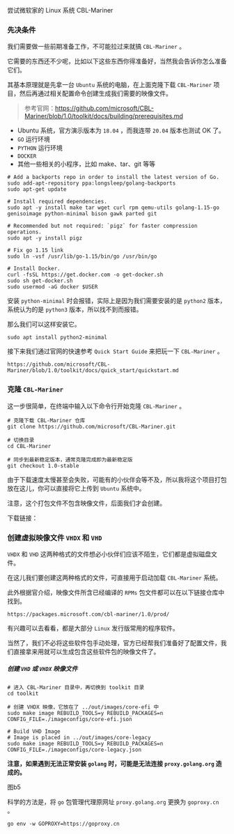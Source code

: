 

尝试微软家的 Linux 系统 CBL-Mariner







### 先决条件

我们需要做一些前期准备工作，不可能拉过来就搞 `CBL-Mariner` 。

它需要的东西还不少呢，比如以下这些东西你得准备好，当然我会告诉你怎么准备它们。

其基本原理就是先拿一台 `Ubuntu` 系统的电脑，在上面克隆下载 `CBL-Mariner` 项目，然后再通过相关配置命令创建生成我们需要的映像文件。



> 参考官网：https://github.com/microsoft/CBL-Mariner/blob/1.0/toolkit/docs/building/prerequisites.md



* Ubuntu 系统，官方演示版本为 `18.04` ，而我连带 `20.04` 版本也测试 OK 了。
* `GO` 运行环境
* `PYTHON` 运行环境
* `DOCKER`
* 其他一些相关的小程序，比如 make、tar、git 等等



```shell
# Add a backports repo in order to install the latest version of Go.
sudo add-apt-repository ppa:longsleep/golang-backports
sudo apt-get update

# Install required dependencies.
sudo apt -y install make tar wget curl rpm qemu-utils golang-1.15-go genisoimage python-minimal bison gawk parted git

# Recommended but not required: `pigz` for faster compression operations.
sudo apt -y install pigz

# Fix go 1.15 link
sudo ln -vsf /usr/lib/go-1.15/bin/go /usr/bin/go

# Install Docker.
curl -fsSL https://get.docker.com -o get-docker.sh
sudo sh get-docker.sh
sudo usermod -aG docker $USER
```







安装 `python-minimal` 时会报错，实际上是因为我们需要安装的是 `python2` 版本，系统认为的是 `python3` 版本，所以找不到而报错。

那么我们可以这样安装它。

```
sudo apt install python2-minimal
```





接下来我们通过官网的快速参考 `Quick Start Guide` 来把玩一下 `CBL-Mariner` 。

```
https://github.com/microsoft/CBL-Mariner/blob/1.0/toolkit/docs/quick_start/quickstart.md
```





### 克隆 `CBL-Mariner`

这一步很简单，在终端中输入以下命令行开始克隆 `CBL-Mariner` 。

```shell
# 克隆下载 CBL-Mariner 仓库
git clone https://github.com/microsoft/CBL-Mariner.git

# 切换目录
cd CBL-Mariner

# 同步到最新稳定版本，通常克隆完成即为最新稳定版
git checkout 1.0-stable
```



由于下载速度太慢甚至会失败，可能有的小伙伴会等不及，所以我将这个项目打包放在这儿，你可以直接将它上传到 `Ubuntu` 系统中。

注意，这个打包文件不包含映像文件，后面我们才会创建。

下载链接：





### 创建虚拟映像文件 `VHDX` 和 `VHD`

`VHDX` 和 `VHD` 这两种格式的文件想必小伙伴们应该不陌生，它们都是虚拟磁盘文件。

在这儿我们要创建这两种格式的文件，可直接用于启动加载 `CBL-Mariner` 系统。

此外根据官介绍，映像文件所含已经编译的 `RPMs` 包文件都可以在以下链接仓库中找到。

```
https://packages.microsoft.com/cbl-mariner/1.0/prod/
```

有兴趣可以去看看，都是大部分 `Linux` 发行版常用的程序软件。

当然了，我们不必将这些软件包手动处理，官方已经帮我们准备好了配置文件，我们直接拿来用就可以生成包含这些软件包的映像文件了。





##### 创建 `VHD` 或 `VHDX` 映像文件

```shell
# 进入 CBL-Mariner 目录中，再切换到 toolkit 目录
cd toolkit

# 创建 VHDX 映像，它放在了 ../out/images/core-efi 中
sudo make image REBUILD_TOOLS=y REBUILD_PACKAGES=n CONFIG_FILE=./imageconfigs/core-efi.json

# Build VHD Image
# Image is placed in ../out/images/core-legacy
sudo make image REBUILD_TOOLS=y REBUILD_PACKAGES=n CONFIG_FILE=./imageconfigs/core-legacy.json
```



**注意，如果遇到无法正常安装 `golang` 时，可能是无法连接 `proxy.golang.org` 造成的。**

图b5

科学的方法是，将 `go` 包管理代理原网址 `proxy.golang.org` 更换为 `goproxy.cn` 。

```shell
go env -w GOPROXY=https://goproxy.cn
```

